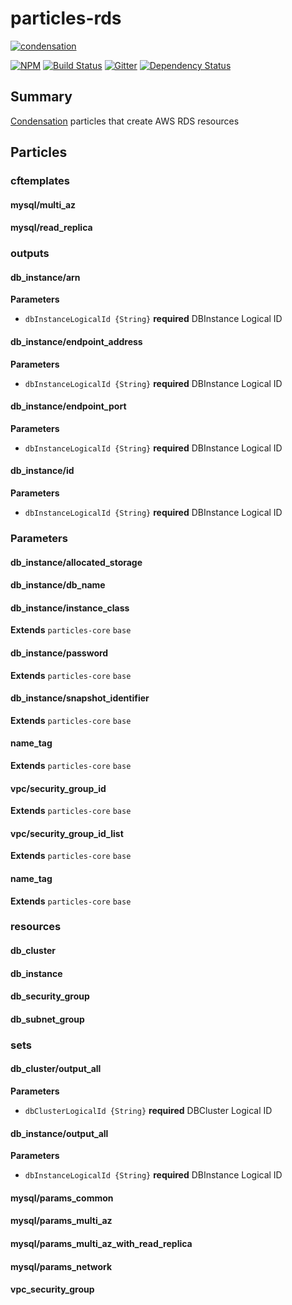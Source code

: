 # particles-rds

[![condensation][condensation-image]][condensation-url]

[![NPM][npm-image]][npm-url]
[![Build Status][travis-image]][travis-url]
[![Gitter][gitter-image]][gitter-url]
[![Dependency Status][daviddm-image]][daviddm-url]



## Summary

[Condensation][condensation-url] particles that create AWS RDS resources

## Particles

### cftemplates

#### mysql/multi\_az

#### mysql/read\_replica

### outputs

#### db\_instance/arn

**Parameters**

  * `dbInstanceLogicalId {String}` **required** DBInstance Logical ID

#### db\_instance/endpoint\_address

**Parameters**

  * `dbInstanceLogicalId {String}` **required** DBInstance Logical ID

#### db\_instance/endpoint\_port

**Parameters**

  * `dbInstanceLogicalId {String}` **required** DBInstance Logical ID

#### db\_instance/id

**Parameters**

  * `dbInstanceLogicalId {String}` **required** DBInstance Logical ID

### Parameters

#### db\_instance/allocated\_storage

#### db\_instance/db\_name

#### db\_instance/instance\_class

**Extends** `particles-core` `base`

#### db\_instance/password

**Extends** `particles-core` `base`

#### db\_instance/snapshot\_identifier

**Extends** `particles-core` `base`

#### name\_tag

**Extends** `particles-core` `base`

#### vpc/security\_group\_id

**Extends** `particles-core` `base`

#### vpc/security\_group\_id\_list

**Extends** `particles-core` `base`

#### name\_tag

**Extends** `particles-core` `base`

### resources

#### db\_cluster

#### db\_instance

#### db\_security\_group

#### db\_subnet\_group

### sets

#### db\_cluster/output\_all

**Parameters**

  * `dbClusterLogicalId {String}` **required** DBCluster Logical ID

#### db\_instance/output\_all

**Parameters**

  * `dbInstanceLogicalId {String}` **required** DBInstance Logical ID

#### mysql/params\_common

#### mysql/params\_multi\_az

#### mysql/params\_multi\_az\_with\_read\_replica

#### mysql/params\_network

#### vpc\_security\_group


[condensation-image]: https://raw.githubusercontent.com/SungardAS/condensation/master/docs/images/condensation_logo.png
[condensation-url]: https://github.com/SungardAS/condensation
[npm-image]: https://badge.fury.io/js/particles-rds.svg
[npm-url]: https://npmjs.org/package/particles-rds
[gitter-image]: https://badges.gitter.im/Join%20Chat.svg
[gitter-url]: https://gitter.im/SungardAS/condensation?utm_source=badge&utm_medium=badge&utm_campaign=pr-badge
[travis-image]: https://travis-ci.org/SungardAS/particles-rds.svg?branch=develop
[travis-url]: https://travis-ci.org/SungardAS/particles-rds
[daviddm-image]: https://david-dm.org/SungardAS/particles-rds.svg?theme=shields.io
[daviddm-url]: https://david-dm.org/SungardAS/particles-rds
